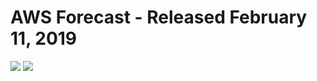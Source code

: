 # AWS Forecast - Released February 11, 2019

<img src=https://github.com/RubensZimbres/Repo-2019/blob/master/AWS-Forecast/aws_forecast_pic.JPG>  

<img src=https://github.com/RubensZimbres/Repo-2019/blob/master/AWS-Forecast/predict.JPG>
